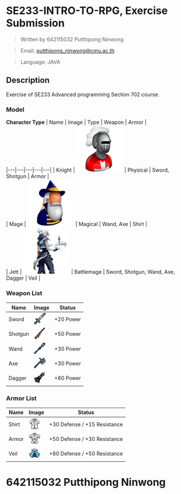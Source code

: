 # SE233-INTRO-TO-RPG, Exercise Submission
> Written by 642115032 Putthipong Ninwong

> Email: putthipong_ninwong@cmu.ac.th

> Language: JAVA

## Description
Exercise of SE233 Advanced programming Section 702 course.  

### Model
**Character Type**
| Name | Image | Type | Weapon | Armor |  
|---|---|---|---|---|
| Knight | ![Knight img](./src/main/resources/se233/chapter1/assets/knight.png) | Physical | Sword, Shotgun | Armor |   
| Mage | ![Mage img](./src/main/resources/se233/chapter1/assets/wizard.png) | Magical | Wand, Axe | Shirt |   
| Jett | ![Jett img](./src/main/resources/se233/chapter1/assets/jett.png) | Battlemage | Sword, Shotgun, Wand, Axe, Dagger | Veil |   

### Weapon List  
| Name | Image | Status | 
|---|---|---|
| Sword | ![Sword img](./src/main/resources/se233/chapter1/assets/sword.png) | +20 Power |
| Shotgun | ![Shotgun img](./src/main/resources/se233/chapter1/assets/shotgun.png) | +50 Power|
| Wand | ![Wand img](./src/main/resources/se233/chapter1/assets/wand.png) | +30 Power|
| Axe | ![Axe img](./src/main/resources/se233/chapter1/assets/axe.png) | +30 Power|
| Dagger | ![Dagger img](./src/main/resources/se233/chapter1/assets/dagger.png) | +80 Power|  

### Armor List  
| Name | Image | Status | 
|---|---|---|
| Shirt | ![Shirt img](./src/main/resources/se233/chapter1/assets/shirt.png) | +30 Defense / +15 Resistance |
| Armor | ![Armor img](./src/main/resources/se233/chapter1/assets/armor.png) | +50 Defense / +30 Resistance |
| Veil | ![Veil img](./src/main/resources/se233/chapter1/assets/veil.png) | +80 Defense / +50 Resistance |  

# 642115032 Putthipong Ninwong

